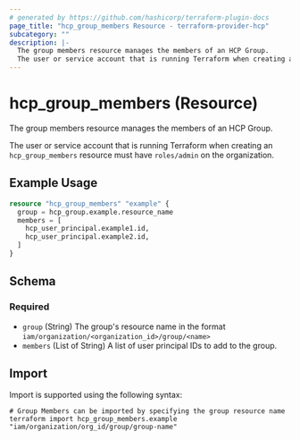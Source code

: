 ```yaml
---
# generated by https://github.com/hashicorp/terraform-plugin-docs
page_title: "hcp_group_members Resource - terraform-provider-hcp"
subcategory: ""
description: |-
  The group members resource manages the members of an HCP Group.
  The user or service account that is running Terraform when creating an hcp_group_members resource must have roles/admin on the organization.
---
```


# hcp_group_members (Resource)

The group members resource manages the members of an HCP Group.

The user or service account that is running Terraform when creating an `hcp_group_members` resource must have `roles/admin` on the organization.

## Example Usage

```terraform
resource "hcp_group_members" "example" {
  group = hcp_group.example.resource_name
  members = [
    hcp_user_principal.example1.id,
    hcp_user_principal.example2.id,
  ]
}
```

<!-- schema generated by tfplugindocs -->
## Schema

### Required

- `group` (String) The group's resource name in the format `iam/organization/<organization_id>/group/<name>`
- `members` (List of String) A list of user principal IDs to add to the group.

## Import

Import is supported using the following syntax:

```shell
# Group Members can be imported by specifying the group resource name
terraform import hcp_group_members.example "iam/organization/org_id/group/group-name"
```
